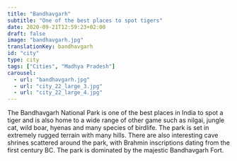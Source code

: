 ```yaml
---
title: "Bandhavgarh"
subtitle: "One of the best places to spot tigers"
date: 2020-09-21T12:59:23+02:00
draft: false
image: "bandhavgarh.jpg"
translationKey: bandhavgarh
id: "city"
type: city
tags: ["Cities", "Madhya Pradesh"] 
carousel:
  - url: "bandhavgarh.jpg"
  - url: "city_22_large_3.jpg"
  - url: "city_22_large_4.jpg"
---
```


The Bandhavgarh National Park is one of the best places in India to spot a tiger and is also home to a wide range of other game such as nilgai, jungle cat, wild boar, hyenas and many species of birdlife. The park is set in extremely rugged terrain with many hills. There are also interesting cave shrines scattered around the park, with Brahmin inscriptions dating from the first century BC. The park is dominated by the majestic Bandhavgarh Fort.